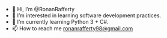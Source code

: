 - 👋 Hi, I’m @RonanRafferty
- 👀 I’m interested in learning software development practices.
- 🌱 I’m currently learning Python 3 + C#.
- 📫 How to reach me ronanrafferty98@gmail.com

<!---
RonanRafferty/RonanRafferty is a ✨ special ✨ repository because its `README.md` (this file) appears on your GitHub profile.
You can click the Preview link to take a look at your changes.
--->
